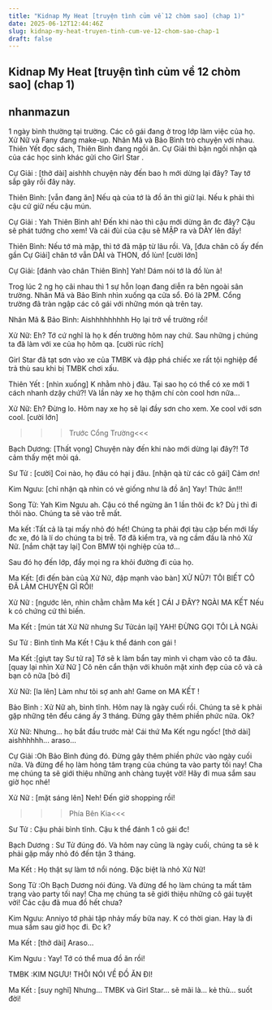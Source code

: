 ```yaml
---
title: "Kidnap My Heat [truyện tình củm về 12 chòm sao] (chap 1)"
date: 2025-06-12T12:44:46Z
slug: kidnap-my-heat-truyen-tinh-cum-ve-12-chom-sao-chap-1
draft: false
---
```


## Kidnap My Heat [truyện tình củm về 12 chòm sao] (chap 1)

## nhanmazun

1 ngày bình thường tại trường. Các cô gái đang ở trog lớp làm việc của họ. Xử Nữ và Fany đang make-up. Nhân Mã và Bảo Bình trò chuyện với nhau. Thiên Yết đọc sách, Thiên Bình đang ngồi ăn. Cự Giải thì bận ngồi nhận qà của các học sinh khác gửi cho Girl Star .
 
Cự Giải : [thở dài] aishhh chuyện này đến bao h mới dừng lại đây? Tay tớ sắp gãy rồi đây này.
 
Thiên Bình: [vẫn đang ăn] Nếu qà của tớ là đồ ăn thì giữ lại. Nếu k phải thì cậu cứ giữ nếu cậu mún.
 
Cự Giải : Yah Thiên Bình ah! Đến khi nào thì cậu mới dừng ăn đc đây? Cậu sẽ phát tướng cho xem! Và cái đùi của cậu sẽ MẬP ra và DÀY lên đấy!
 
Thiên Bình: Nếu tớ mà mập, thì tớ đã mập từ lâu rồi. Và, [đưa chân cô ấy đến gần Cự Giải] chân tớ vẫn DÀI và THON, đồ lùn! [cười lớn]
 
Cự Giải: [đánh vào chân Thiên Bình] Yah! Dám nói tớ là đồ lùn à!
 
Trog lúc 2 ng họ cãi nhau thì 1 sự hỗn loạn đang diễn ra bên ngoài sân trường. Nhân Mã và Bảo Bình nhìn xuống qa cửa sổ. Đó là 2PM. Cổng trường đã tràn ngập các cô gái với những món qà trên tay.
 
Nhân Mã & Bảo Bình: Aishhhhhhhhh Họ lại trở về trường rồi!
 
Xử Nữ: Eh? Tớ cứ nghĩ là họ k đến trường hôm nay chứ. Sau những j chúng ta đã làm với xe của họ hôm qa. [cười rúc rích]
 
Girl Star đã tạt sơn vào xe của TMBK và đập phá chiếc xe rất tội nghiệp để trả thù sau khi bị TMBK chơi xấu.
 
Thiên Yết : [nhìn xuống] K nhằm nhò j đâu. Tại sao họ có thể có xe mới 1 cách nhanh dzậy chứ?! Và lần này xe họ thậm chí còn cool hơn nữa...
 
Xử Nữ: Eh? Đừng lo. Hôm nay xe họ sẽ lại đầy sơn cho xem. Xe cool với sơn cool. [cười lớn]
 
>>>Trước Cổng Trường<<<
 
Bạch Dương: [Thất vọng] Chuyện này đến khi nào mới dừng lại đây?! Tớ cảm thấy mệt mỏi qá.
 
Sư Tử : [cười] Coi nào, họ đâu có hại j đâu. [nhận qà từ các cô gái] Cảm ơn!
 
Kim Ngưu: [chỉ nhận qà nhìn có vẻ giống như là đồ ăn] Yay! Thức ăn!!!
 
Song Tử: Yah Kim Ngưu ah. Cậu có thể ngừng ăn 1 lần thôi đc k? Dù j thì đi thôi nào. Chúng ta sẽ vào trễ mất.
 
Ma kết :Tất cả là tại mấy nhỏ đó hết! Chúng ta phải đợi tàu cập bến mới lấy đc xe, đó là lí do chúng ta bị trễ. Tớ đã kiểm tra, và ng cầm đầu là nhỏ Xử Nữ. [nắm chặt tay lại] Con BMW tội nghiệp của tớ...
 
Sau đó họ đến lớp, đẩy mọi ng ra khỏi đường đi của họ.
 
Ma Kết: [đi đến bàn của Xử Nữ, đập mạnh vào bàn] XỬ NŨ7! TÔI BIẾT CÔ ĐÃ LÀM CHUYỆN GÌ RỒI!
 
Xử Nữ : [ngước lên, nhìn chằm chằm Ma kết ] CÁI J ĐÂY? NGÀI MA KẾT Nếu k có chứng cứ thì biến.
 
Ma Kết : [mún tát Xử Nữ nhưng Sư Tửcản lại] YAH! ĐỪNG GỌI TÔI LÀ NGÀi
 
Sư Tử : Bình tĩnh Ma Kết ! Cậu k thể đánh con gái !
 
Ma Kết :[giựt tay Sư tử ra] Tớ sẽ k làm bẩn tay mình vì chạm vào cô ta đâu. [quay lại nhìn Xử Nữ ] Cô nên cẩn
thận với khuôn mặt xinh đẹp của cô và cả bạn cô nữa [bỏ đi]
 
Xử Nữ: [la lên] Làm như tôi sợ anh ah! Game on MA KẾT !
 
Bảo Bình : Xử Nữ ah, bình tĩnh. Hôm nay là ngày cuối rồi. Chúng ta sẽ k phải gặp những tên đểu cáng ấy 3 tháng. Đừng gây thêm phiền phức nữa. Ok?
 
Xử Nữ: Nhưng... họ bắt đầu trước mà! Cái thứ Ma Kết ngu ngốc! [thở dài] aishhhhhh... araso...
 
Cự Giải :Oh Bảo Bình đúng đó. Đừng gây thêm phiền phức vào ngày cuối nữa. Và đừng để họ làm hỏng tâm trạng của chúng ta vào party tối nay! Cha mẹ chúng ta sẽ giới thiệu những anh chàng tuyệt vời! Hãy đi mua sắm sau giờ học nhé!
 
Xử Nữ : [mặt sáng lên] Neh! Đến giờ shopping rồi!
 
>>>Phía Bên Kia<<<
 
Sư Tử : Cậu phải bình tĩnh. Cậu k thể đánh 1 cô gái đc!
 
Bạch Dương : Sư Tử đúng đó. Và hôm nay cũng là ngày cuối, chúng ta sẽ k phải gặp mấy nhỏ đó đến tận 3 tháng.
 
Ma Kết : Họ thật sự làm tớ nổi nóng. Đặc biệt là nhỏ Xử Nữ!
 
Song Tử :Oh Bạch Dương nói đúng. Và đừng để họ làm chúng ta mất tâm trạng vào party tối nay! Cha mẹ chúng ta sẽ giới thiệu những cô gái tuyệt vời! Các cậu đã mua đồ hết chưa?
 
Kim Ngưu: Anniyo tớ phải tập nhảy mấy bữa nay. K có thời gian. Hay là đi mua sắm sau giờ học đi. Đc k?
 
Ma Kết : [thở dài] Araso...
 
Kim Ngưu : Yay! Tớ có thể mua đồ ăn rồi!
 
TMBK :KIM NGƯU! THÔI NÓI VỀ ĐỒ ĂN ĐI!
 
Ma Kết : [suy nghĩ] Nhưng... TMBK và Girl Star... sẽ mãi là... kẻ thù... suốt đời!